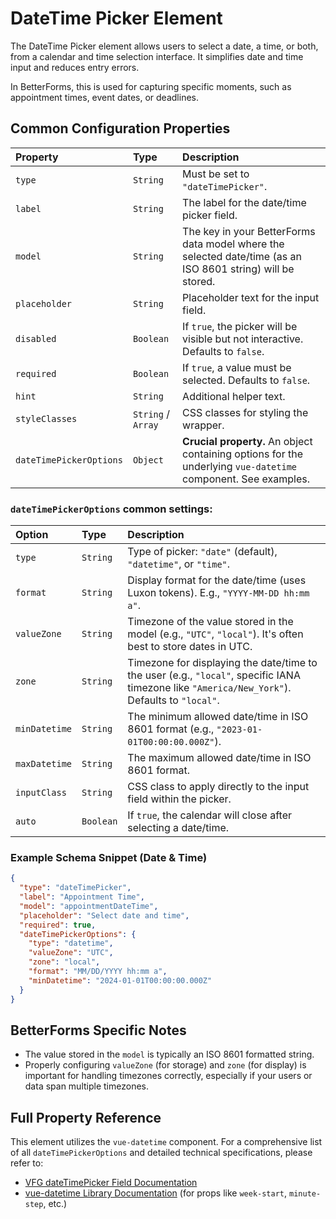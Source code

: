# DateTime Picker Element

The DateTime Picker element allows users to select a date, a time, or both, from a calendar and time selection interface. It simplifies date and time input and reduces entry errors.

In BetterForms, this is used for capturing specific moments, such as appointment times, event dates, or deadlines.

## Common Configuration Properties

| Property                | Type    | Description                                                                                                |
| :---------------------- | :------ | :--------------------------------------------------------------------------------------------------------- |
| `type`                  | `String`| Must be set to `"dateTimePicker"`.                                                                         |
| `label`                 | `String`| The label for the date/time picker field.                                                                    |
| `model`                 | `String`| The key in your BetterForms data model where the selected date/time (as an ISO 8601 string) will be stored. |
| `placeholder`           | `String`| Placeholder text for the input field.                                                                      |
| `disabled`              | `Boolean`| If `true`, the picker will be visible but not interactive. Defaults to `false`.                            |
| `required`              | `Boolean`| If `true`, a value must be selected. Defaults to `false`.                                                  |
| `hint`                  | `String`| Additional helper text.                                                                                    |
| `styleClasses`          | `String` / `Array` | CSS classes for styling the wrapper.                                                                       |
| `dateTimePickerOptions` | `Object`| **Crucial property.** An object containing options for the underlying `vue-datetime` component. See examples. |

### `dateTimePickerOptions` common settings:

| Option          | Type   | Description                                                                                                                                 |
| :-------------- | :----- | :------------------------------------------------------------------------------------------------------------------------------------------ |
| `type`          | `String` | Type of picker: `"date"` (default), `"datetime"`, or `"time"`.                                                                              |
| `format`        | `String` | Display format for the date/time (uses Luxon tokens). E.g., `"YYYY-MM-DD hh:mm a"`.                                                            |
| `valueZone`     | `String` | Timezone of the value stored in the model (e.g., `"UTC"`, `"local"`). It's often best to store dates in UTC.                                 |
| `zone`          | `String` | Timezone for displaying the date/time to the user (e.g., `"local"`, specific IANA timezone like `"America/New_York"`). Defaults to `"local"`.      |
| `minDatetime`   | `String` | The minimum allowed date/time in ISO 8601 format (e.g., `"2023-01-01T00:00:00.000Z"`).                                                        |
| `maxDatetime`   | `String` | The maximum allowed date/time in ISO 8601 format.                                                                                           |
| `inputClass`    | `String` | CSS class to apply directly to the input field within the picker.                                                                           |
| `auto`          | `Boolean`| If `true`, the calendar will close after selecting a date/time.                                                                               |

### Example Schema Snippet (Date & Time)

```json
{
  "type": "dateTimePicker",
  "label": "Appointment Time",
  "model": "appointmentDateTime",
  "placeholder": "Select date and time",
  "required": true,
  "dateTimePickerOptions": {
    "type": "datetime",
    "valueZone": "UTC",
    "zone": "local",
    "format": "MM/DD/YYYY hh:mm a",
    "minDatetime": "2024-01-01T00:00:00.000Z"
  }
}
```

## BetterForms Specific Notes

*   The value stored in the `model` is typically an ISO 8601 formatted string.
*   Properly configuring `valueZone` (for storage) and `zone` (for display) is important for handling timezones correctly, especially if your users or data span multiple timezones.

## Full Property Reference

This element utilizes the `vue-datetime` component. For a comprehensive list of all `dateTimePickerOptions` and detailed technical specifications, please refer to:
*   [VFG dateTimePicker Field Documentation](https://vue-generators.gitbook.io/vue-generators/fields/optional-fields/datetimepicker)
*   [vue-datetime Library Documentation](https://github.com/mariomka/vue-datetime) (for props like `week-start`, `minute-step`, etc.) 
